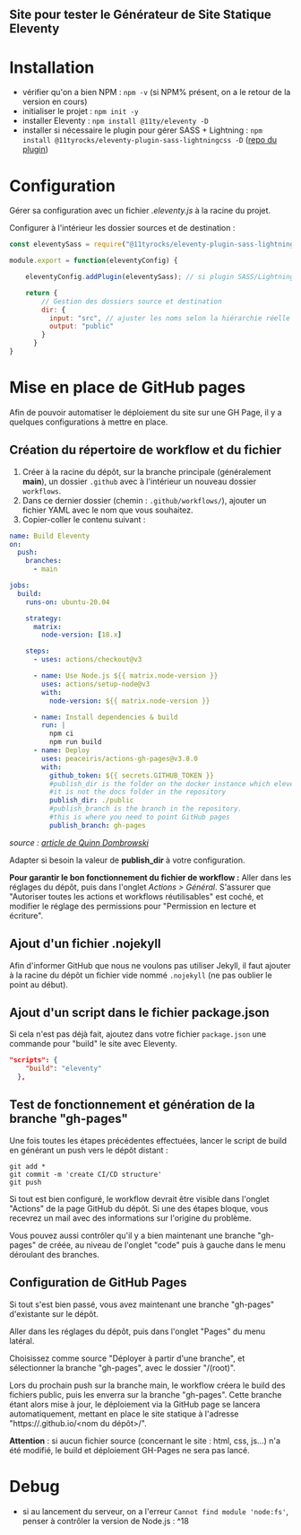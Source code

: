 Site pour tester le Générateur de Site Statique **Eleventy**
---

# Installation

- vérifier qu'on a bien NPM : `npm -v` (si NPM% présent, on a le retour de la version en cours)
- initialiser le projet : `npm init -y`
- installer Eleventy : `npm install @11ty/eleventy -D`
- installer si nécessaire le plugin pour gérer SASS + Lightning : `npm install @11tyrocks/eleventy-plugin-sass-lightningcss -D` ([repo du plugin](https://github.com/5t3ph/eleventy-plugin-sass-lightningcss))

# Configuration

Gérer sa configuration avec un fichier *.eleventy.js* à la racine du projet.

Configurer à l'intérieur les dossier sources et de destination :
```js
const eleventySass = require("@11tyrocks/eleventy-plugin-sass-lightningcss"); // si plugin SASS/Lightning présent

module.export = function(eleventyConfig) {

    eleventyConfig.addPlugin(eleventySass); // si plugin SASS/Lightning présent

    return {
        // Gestion des dossiers source et destination
        dir: {
          input: "src", // ajuster les noms selon la hiérarchie réelle du projet
          output: "public"
        }
      }
}
```

# Mise en place de GitHub pages

Afin de pouvoir automatiser le déploiement du site sur une GH Page, il y a quelques configurations à mettre en place.

## Création du répertoire de workflow et du fichier

1. Créer à la racine du dépôt, sur la branche principale (généralement **main**), un dossier `.github` avec à l'intérieur un nouveau dossier `workflows`.
2. Dans ce dernier dossier (chemin : `.github/workflows/`), ajouter un fichier YAML avec le nom que vous souhaitez.
3. Copier-coller le contenu suivant : 
```yml
name: Build Eleventy
on:
  push:
    branches:
      - main

jobs:
  build:
    runs-on: ubuntu-20.04

    strategy:
      matrix:
        node-version: [18.x]

    steps:
      - uses: actions/checkout@v3

      - name: Use Node.js ${{ matrix.node-version }}
        uses: actions/setup-node@v3
        with:
          node-version: ${{ matrix.node-version }}

      - name: Install dependencies & build
        run: |
          npm ci
          npm run build
      - name: Deploy
        uses: peaceiris/actions-gh-pages@v3.8.0
        with:
          github_token: ${{ secrets.GITHUB_TOKEN }}
          #publish_dir is the folder on the docker instance which eleventy builds the pages to.
          #it is not the docs folder in the repository
          publish_dir: ./public
          #publish_branch is the branch in the repository.
          #this is where you need to point GitHub pages
          publish_branch: gh-pages
```
*source : [article de Quinn Dombrowski](https://quinndombrowski.com/blog/2022/05/07/hosting-eleventy-on-github-pages/)*

Adapter si besoin la valeur de **publish_dir** à votre configuration.

**Pour garantir le bon fonctionnement du fichier de workflow :** Aller dans les réglages du dépôt, puis dans l'onglet *Actions > Général*. S'assurer que "Autoriser toutes les actions et workflows réutilisables" est coché, et modifier le réglage des permissions pour "Permission en lecture et écriture".

## Ajout d'un fichier .nojekyll

Afin d'informer GitHub que nous ne voulons pas utiliser Jekyll, il faut ajouter à la racine du dépôt un fichier vide nommé `.nojekyll` (ne pas oublier le point au début).

## Ajout d'un script dans le fichier package.json

Si cela n'est pas déjà fait, ajoutez dans votre fichier `package.json` une commande pour "build" le site avec Eleventy.
```json
"scripts": {
    "build": "eleventy"
  },
```

## Test de fonctionnement et génération de la branche "gh-pages"

Une fois toutes les étapes précédentes effectuées, lancer le script de build en générant un push vers le dépôt distant :
```
git add *
git commit -m 'create CI/CD structure'
git push
```

Si tout est bien configuré, le workflow devrait être visible dans l'onglet "Actions" de la page GitHub du dépôt.
Si une des étapes bloque, vous recevrez un mail avec des informations sur l'origine du problème.

Vous pouvez aussi contrôler qu'il y a bien maintenant une branche "gh-pages" de créée, au niveau de l'onglet "code" puis à gauche dans le menu déroulant des branches.

## Configuration de GitHub Pages

Si tout s'est bien passé, vous avez maintenant une branche "gh-pages" d'existante sur le dépôt.

Aller dans les réglages du dépôt, puis dans l'onglet "Pages" du menu latéral.

Choisissez comme source "Déployer à partir d'une branche", et sélectionner la branche "gh-pages", avec le dossier "/(root)".

Lors du prochain push sur la branche main, le workflow créera le build des fichiers public, puis les enverra sur la branche "gh-pages". Cette branche étant alors mise à jour, le déploiement via la GitHub page se lancera automatiquement, mettant en place le site statique à l'adresse "https://<utilisateur>.github.io/<nom du dépôt>/".

**Attention** : si aucun fichier source (concernant le site : html, css, js...) n'a été modifié, le build et déploiement GH-Pages ne sera pas lancé.

# Debug

- si au lancement du serveur, on a l'erreur `Cannot find module 'node:fs'`, penser à contrôler la version de Node.js : ^18